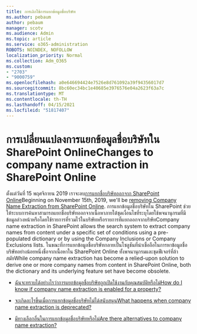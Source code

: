 ```yaml
---
title: การเลิกใช้การแยกข้อมูลชื่อบริษัท
ms.author: pebaum
author: pebaum
manager: scotv
ms.audience: Admin
ms.topic: article
ms.service: o365-administration
ROBOTS: NOINDEX, NOFOLLOW
localization_priority: Normal
ms.collection: Adm_O365
ms.custom:
- "2703"
- "9000759"
ms.openlocfilehash: a0e646694424e7526e8d761092a39f94356017d7
ms.sourcegitcommit: 8bc60ec34bc1e40685e3976576e04a2623f63a7c
ms.translationtype: MT
ms.contentlocale: th-TH
ms.lasthandoff: 04/15/2021
ms.locfileid: "51817407"
---
```

# <a name="changes-to-company-name-extraction-in-sharepoint-online"></a><span data-ttu-id="f23fd-102">การเปลี่ยนแปลงการแยกข้อมูลชื่อบริษัทใน SharePoint Online</span><span class="sxs-lookup"><span data-stu-id="f23fd-102">Changes to company name extraction in SharePoint Online</span></span>

<span data-ttu-id="f23fd-103">ตั้งแต่วันที่ 15 พฤศจิกายน 2019 เราจะลบ[การแยกชื่อบริษัทออกจาก SharePoint Online](https://docs.microsoft.com/sharepoint/changes-to-company-name-extraction-in-sharepoint-online)</span><span class="sxs-lookup"><span data-stu-id="f23fd-103">Beginning on November 15th, 2019, we'll be [removing Company Name Extraction from SharePoint Online](https://docs.microsoft.com/sharepoint/changes-to-company-name-extraction-in-sharepoint-online).</span></span> <span data-ttu-id="f23fd-104">การแยกข้อมูลชื่อบริษัทใน SharePoint ช่วยให้ระบบการค้นหาสามารถแยกชื่อบริษัทออกจากเนื้อหาภายใต้ชุดเงื่อนไขที่ระบุโดยใช้พจนานุกรมที่มีข้อมูลล่วงหน้าหรือโดยใช้รายการที่รวมไว้ในบริษัทหรือรายการที่แยกออกจากบริษัท</span><span class="sxs-lookup"><span data-stu-id="f23fd-104">Company name extraction in SharePoint allows the search system to extract company names from content under a specific set of conditions using a pre-populated dictionary or by using the Company Inclusions or Company Exclusions lists.</span></span> <span data-ttu-id="f23fd-105">ในขณะที่การแยกข้อมูลชื่อบริษัทกลายเป็นโซลูชันที่น่าเชื่อถือในการหาข้อมูลชื่อบริษัทอย่างน้อยหนึ่งชื่อจากเนื้อหาใน SharePoint Online ทั้งพจนานุกรมและชุดฟีเจอร์ที่ล้าสมัย</span><span class="sxs-lookup"><span data-stu-id="f23fd-105">While company name extraction has become a relied-upon solution to derive one or more company names from content in SharePoint Online, both the dictionary and its underlying feature set have become obsolete.</span></span>

- [<span data-ttu-id="f23fd-106">ฉันจะทราบได้อย่างไรว่าการแยกข้อมูลชื่อบริษัทถูกเปิดใช้งานกับคุณสมบัติหรือไม่</span><span class="sxs-lookup"><span data-stu-id="f23fd-106">How do I know if company name extraction is enabled for a property?</span></span>](https://docs.microsoft.com/sharepoint/changes-to-company-name-extraction-in-sharepoint-online#how-do-i-know-if-company-name-extraction-is-enabled-for-a-property)

- [<span data-ttu-id="f23fd-107">จะเกิดอะไรขึ้นเมื่อการแยกข้อมูลชื่อบริษัทไม่ได้สนับสนุน</span><span class="sxs-lookup"><span data-stu-id="f23fd-107">What happens when company name extraction is deprecated?</span></span>](https://docs.microsoft.com/sharepoint/changes-to-company-name-extraction-in-sharepoint-online#what-happens-when-company-name-extraction-is-deprecated) 

- [<span data-ttu-id="f23fd-108">มีทางเลือกอื่นในการแยกข้อมูลชื่อบริษัทหรือไม่</span><span class="sxs-lookup"><span data-stu-id="f23fd-108">Are there alternatives to company name extraction?</span></span>](https://docs.microsoft.com/sharepoint/changes-to-company-name-extraction-in-sharepoint-online#are-there-alternatives-to-company-name-extraction) 